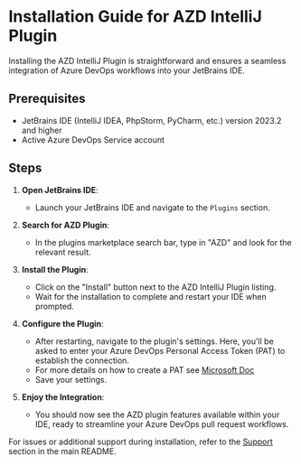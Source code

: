 # Installation Guide for AZD IntelliJ Plugin

Installing the AZD IntelliJ Plugin is straightforward and ensures a seamless integration of Azure DevOps workflows into your JetBrains IDE.

## Prerequisites

- JetBrains IDE (IntelliJ IDEA, PhpStorm, PyCharm, etc.) version 2023.2 and higher 
- Active Azure DevOps Service account

## Steps

1. **Open JetBrains IDE**:
    - Launch your JetBrains IDE and navigate to the `Plugins` section.

2. **Search for AZD Plugin**:
    - In the plugins marketplace search bar, type in "AZD" and look for the relevant result.

3. **Install the Plugin**:
    - Click on the "Install" button next to the AZD IntelliJ Plugin listing.
    - Wait for the installation to complete and restart your IDE when prompted.

4. **Configure the Plugin**:
    - After restarting, navigate to the plugin's settings. Here, you'll be asked to enter your Azure DevOps Personal Access Token (PAT) to establish the connection.
    - For more details on how to create a PAT see [Microsoft Doc](https://learn.microsoft.com/en-us/azure/devops/organizations/accounts/use-personal-access-tokens-to-authenticate?view=azure-devops&tabs=Windows)
    - Save your settings.

5. **Enjoy the Integration**:
    - You should now see the AZD plugin features available within your IDE, ready to streamline your Azure DevOps pull request workflows.

For issues or additional support during installation, refer to the [Support](README.md#support) section in the main README.

